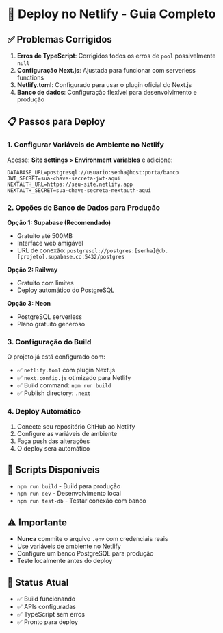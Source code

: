 # 🚀 Deploy no Netlify - Guia Completo

## ✅ Problemas Corrigidos

1. **Erros de TypeScript**: Corrigidos todos os erros de `pool` possivelmente `null`
2. **Configuração Next.js**: Ajustada para funcionar com serverless functions
3. **Netlify.toml**: Configurado para usar o plugin oficial do Next.js
4. **Banco de dados**: Configuração flexível para desenvolvimento e produção

## 📋 Passos para Deploy

### 1. Configurar Variáveis de Ambiente no Netlify

Acesse: **Site settings > Environment variables** e adicione:

```env
DATABASE_URL=postgresql://usuario:senha@host:porta/banco
JWT_SECRET=sua-chave-secreta-jwt-aqui
NEXTAUTH_URL=https://seu-site.netlify.app
NEXTAUTH_SECRET=sua-chave-secreta-nextauth-aqui
```

### 2. Opções de Banco de Dados para Produção

**Opção 1: Supabase (Recomendado)**
- Gratuito até 500MB
- Interface web amigável
- URL de conexão: `postgresql://postgres:[senha]@db.[projeto].supabase.co:5432/postgres`

**Opção 2: Railway**
- Gratuito com limites
- Deploy automático do PostgreSQL

**Opção 3: Neon**
- PostgreSQL serverless
- Plano gratuito generoso

### 3. Configuração do Build

O projeto já está configurado com:
- ✅ `netlify.toml` com plugin Next.js
- ✅ `next.config.js` otimizado para Netlify
- ✅ Build command: `npm run build`
- ✅ Publish directory: `.next`

### 4. Deploy Automático

1. Conecte seu repositório GitHub ao Netlify
2. Configure as variáveis de ambiente
3. Faça push das alterações
4. O deploy será automático

## 🔧 Scripts Disponíveis

- `npm run build` - Build para produção
- `npm run dev` - Desenvolvimento local
- `npm run test-db` - Testar conexão com banco

## ⚠️ Importante

- **Nunca** commite o arquivo `.env` com credenciais reais
- Use variáveis de ambiente no Netlify
- Configure um banco PostgreSQL para produção
- Teste localmente antes do deploy

## 🎯 Status Atual

- ✅ Build funcionando
- ✅ APIs configuradas
- ✅ TypeScript sem erros
- ✅ Pronto para deploy
